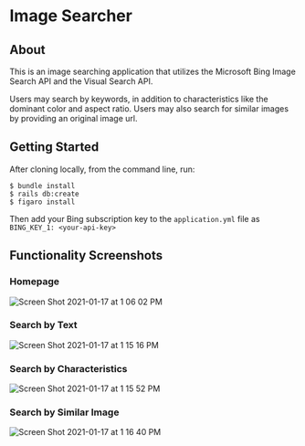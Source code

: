 # Image Searcher

## About

This is an image searching application that utilizes the Microsoft Bing Image Search API and the Visual Search API.

Users may search by keywords, in addition to characteristics like the dominant color and aspect ratio. Users may also search for similar images by providing an original image url.

## Getting Started

After cloning locally, from the command line, run:

```
$ bundle install
$ rails db:create
$ figaro install
```

Then add your Bing subscription key to the `application.yml` file as `BING_KEY_1: <your-api-key>`

## Functionality Screenshots

### Homepage

![Screen Shot 2021-01-17 at 1 06 02 PM](https://user-images.githubusercontent.com/56360157/104854901-8a2e6f80-58c6-11eb-8a51-be5c88199f47.png)

### Search by Text

![Screen Shot 2021-01-17 at 1 15 16 PM](https://user-images.githubusercontent.com/56360157/104854899-88fd4280-58c6-11eb-94d3-4629e2725367.png)

### Search by Characteristics

![Screen Shot 2021-01-17 at 1 15 52 PM](https://user-images.githubusercontent.com/56360157/104854895-87cc1580-58c6-11eb-9b42-1d199986a107.png)

### Search by Similar Image

![Screen Shot 2021-01-17 at 1 16 40 PM](https://user-images.githubusercontent.com/56360157/104854890-8569bb80-58c6-11eb-9d8f-b94b1f665078.png)
